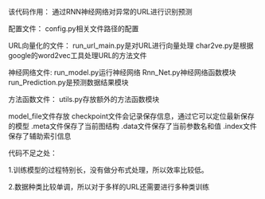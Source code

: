 该代码作用：
    通过RNN神经网络对异常的URL进行识别预测

配置文件：
config.py相关文件路径的配置

URL向量化的文件：
run_url_main.py是对URL进行向量处理
char2ve.py是根据google的word2vec工具处理URL的方法文件

神经网络文件:
run_model.py运行神经网络
Rnn_Net.py神经网络函数模块
run_Prediction.py是预测数据结果模块

方法函数文件：
utils.py存放额外的方法函数模块

model_file文件存放
    checkpoint文件会记录保存信息，通过它可以定位最新保存的模型
    .meta文件保存了当前图结构
    .data文件保存了当前参数名和值
    .index文件保存了辅助索引信息
    
代码不足之处：

   1.训练模型的过程特别长，没有做分布式处理，所以效率比较低。

   2.数据种类比较单调，所以对于多样的URL还需要进行多种类训练
